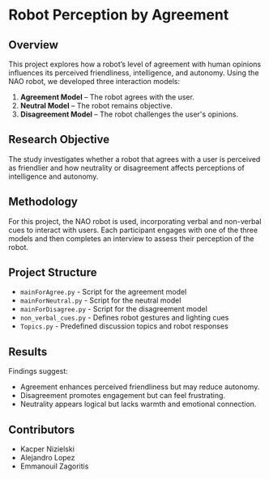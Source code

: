 # Robot Perception by Agreement

## Overview
This project explores how a robot’s level of agreement with human opinions influences its perceived friendliness, intelligence, and autonomy. Using the NAO robot, we developed three interaction models:
1. **Agreement Model** – The robot agrees with the user.
2. **Neutral Model** – The robot remains objective.
3. **Disagreement Model** – The robot challenges the user's opinions.

## Research Objective
The study investigates whether a robot that agrees with a user is perceived as friendlier and how neutrality or disagreement affects perceptions of intelligence and autonomy.

## Methodology
For this project, the NAO robot is used, incorporating verbal and non-verbal cues to interact with users. Each participant engages with one of the three models and then completes an interview to assess their perception of the robot.
  
## Project Structure
- `mainForAgree.py` - Script for the agreement model  
- `mainForNeutral.py` - Script for the neutral model  
- `mainForDisagree.py` - Script for the disagreement model  
- `non_verbal_cues.py` - Defines robot gestures and lighting cues  
- `Topics.py` - Predefined discussion topics and robot responses  

## Results
Findings suggest:
- Agreement enhances perceived friendliness but may reduce autonomy.  
- Disagreement promotes engagement but can feel frustrating.  
- Neutrality appears logical but lacks warmth and emotional connection.  

## Contributors
- Kacper Nizielski  
- Alejandro Lopez  
- Emmanouil Zagoritis  
